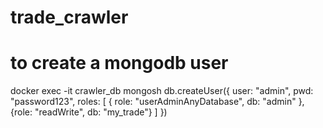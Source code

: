 # trade_crawler


# to create a mongodb user 
docker exec -it crawler_db mongosh
db.createUser({
  user: "admin",
  pwd: "password123",
  roles: [ { role: "userAdminAnyDatabase", db: "admin" }, {role: "readWrite", db: "my_trade"} ]
})

